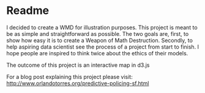 # Readme



I decided to create a WMD for illustration purposes. This project is meant to be as simple and straightforward as possible. The two goals are, first, to show how easy it is to create a Weapon of Math Destruction. Secondly, to help aspiring data scientist see the process of a project from start to finish. I hope people are inspired to think twice about the ethics of their models.

The outcome of this project is an interactive map in d3.js

For a blog post explaining this project please visit:
http://www.orlandotorres.org/predictive-policing-sf.html